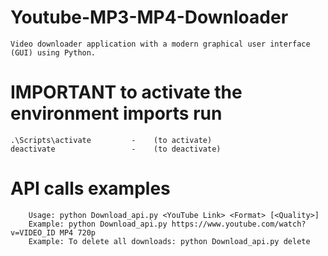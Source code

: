 # Youtube-MP3-MP4-Downloader
    Video downloader application with a modern graphical user interface (GUI) using Python.

# IMPORTANT  to activate the environment imports run 
    .\Scripts\activate         -    (to activate)
    deactivate                 -    (to deactivate)

# API calls examples
        Usage: python Download_api.py <YouTube Link> <Format> [<Quality>]
        Example: python Download_api.py https://www.youtube.com/watch?v=VIDEO_ID MP4 720p
        Example: To delete all downloads: python Download_api.py delete

